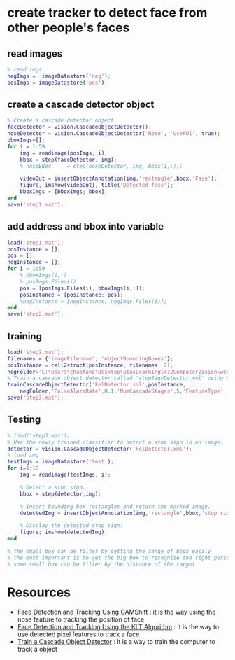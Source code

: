 # create tracker to detect face from other people's faces

## read images
```matlab
% read imgs
negImgs =  imageDatastore('neg');
posImgs = imageDatastore('pos');
```

## create a cascade detector object
```matlab
% Create a cascade detector object.
faceDetector = vision.CascadeObjectDetector();
noseDetector = vision.CascadeObjectDetector('Nose', 'UseROI', true);
bboxImgs=[];
for i = 1:59
    img = readimage(posImgs, i);
    bbox = step(faceDetector, img);
    % noseBBox     = step(noseDetector, img, bbox(1,:));

    videoOut = insertObjectAnnotation(img,'rectangle',bbox,'Face');
    figure, imshow(videoOut), title('Detected face');
    bboxImgs = [bboxImgs; bbox];
end
save('step1.mat');
```

## add address and bbox into variable
```matlab
load('step1.mat');
posInstance = [];
pos = [];
negInstance = [];
for i = 1:59
    % bboxImgs(i,:)
    % posImgs.Files(i)
    pos = [posImgs.Files(i), bboxImgs(i,:)];
    posInstance = [posInstance; pos];
    %negInstance = [negInstance; negImgs.Files(i)];
end
save('step2.mat');
```

## training
```matlab
load('step2.mat');
filenames = {'imageFilename', 'objectBoundingBoxes'};
posInstance = cell2struct(posInstance, filenames, 2);
negFolder='C:\Users\chaofanz\Desktop\utasLearning\412ComputerVision\week10 face detection\neg';
% Train a cascade object detector called 'stopSignDetector.xml' using HOG features.
trainCascadeObjectDetector('kelDetector.xml',posInstance, ...
    negFolder,'FalseAlarmRate',0.1,'NumCascadeStages',5,'FeatureType', 'Haar');
save('step3.mat');
```
## Testing
```matlab
% load('step3.mat');
% Use the newly trained classifier to detect a stop sign in an image.
detector = vision.CascadeObjectDetector('kelDetector.xml');
% load img
testImgs = imageDatastore('test');
for i=1:10
    img = readimage(testImgs, i);

    % Detect a stop sign.
    bbox = step(detector,img);

    % Insert bounding box rectangles and return the marked image.
    detectedImg = insertObjectAnnotation(img,'rectangle',bbox,'stop sign');

    % Display the detected stop sign.
    figure; imshow(detectedImg);
end

% the small box can be filter by setting the range of bbox easily
% the most important is to get the big box to recognise the right person rather than the wrong person;
% some small box can be filter by the distance of the target
```

# Resources
- [Face Detection and Tracking Using CAMShift](http://au.mathworks.com/help/vision/examples/face-detection-and-tracking-using-camshift.html?requestedDomain=au.mathworks.com)
    : it is the way using the nose feature to tracking the position of face
- [Face Detection and Tracking Using the KLT Algorithm](http://au.mathworks.com/help/vision/examples/face-detection-and-tracking-using-the-klt-algorithm.html?requestedDomain=au.mathworks.com)
    : it is the way to use detected pixel features to track a face
- [Train a Cascade Object Detector](http://au.mathworks.com/help/vision/ug/train-a-cascade-object-detector.html)
    : it is a way to train the computer to track a object
